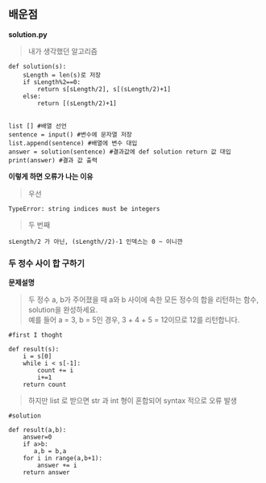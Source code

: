## 배운점

**solution.py**
> 내가 생각했던 알고리즘
```
def solution(s):
    sLength = len(s)로 저장
    if sLength%2==0:
        return s[sLength/2], s[(sLength/2)+1]
    else:
        return [(sLength/2)+1]


list [] #배열 선언
sentence = input() #변수에 문자열 저장
list.append(sentence) #배열에 변수 대입
answer = solution(sentence) #결과값에 def solution return 값 대입
print(answer) #결과 값 출력
```
**이렇게 하면 오류가 나는 이유**
> 우선
```
TypeError: string indices must be integers
```
> 두 번째
```
sLength/2 가 아닌, (sLength//2)-1 인덱스는 0 ~ 이니깐
```

### 두 정수 사이 합 구하기
**문제설명**
> 두 정수 a, b가 주어졌을 때 a와 b 사이에 속한 모든 정수의 합을 리턴하는 함수, solution을 완성하세요.  
> 예를 들어 a = 3, b = 5인 경우, 3 + 4 + 5 = 12이므로 12를 리턴합니다.
```
#first I thoght

def result(s):
    i = s[0]
    while i < s[-1]:
        count += i
        i+=1
    return count
```
> 하지만 list 로 받으면 str 과 int 형이 혼합되어 syntax 적으로 오류 발생
```
#solution

def result(a,b):
    answer=0
    if a>b:
       a,b = b,a
    for i in range(a,b+1):
        answer += i
    return answer
```
